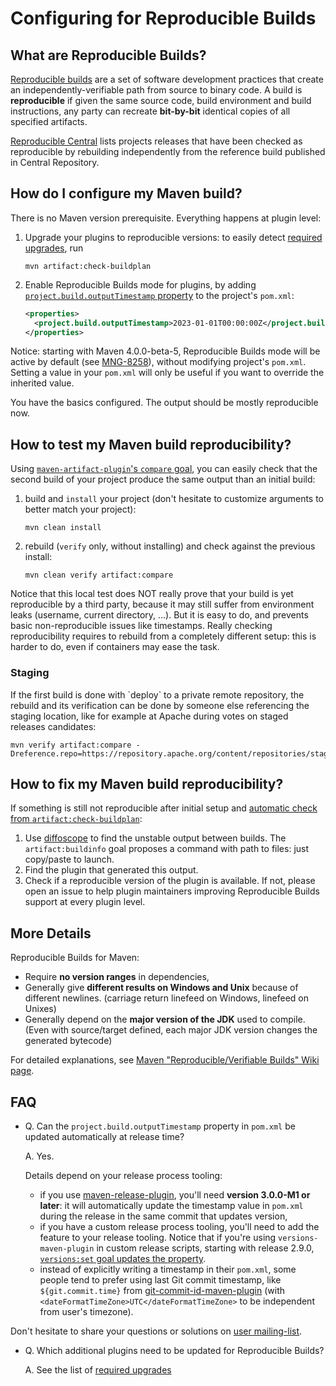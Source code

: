 <!--
Licensed to the Apache Software Foundation (ASF) under one
or more contributor license agreements.  See the NOTICE file
distributed with this work for additional information
regarding copyright ownership.  The ASF licenses this file
to you under the Apache License, Version 2.0 (the
"License"); you may not use this file except in compliance
with the License.  You may obtain a copy of the License at

http://www.apache.org/licenses/LICENSE-2.0

Unless required by applicable law or agreed to in writing,
software distributed under the License is distributed on an
"AS IS" BASIS, WITHOUT WARRANTIES OR CONDITIONS OF ANY
KIND, either express or implied.  See the License for the
specific language governing permissions and limitations
under the License.
-->

# Configuring for Reproducible Builds

## What are Reproducible Builds?

[Reproducible builds](https://reproducible-builds.org/) are a set of software development practices that create an independently-verifiable path from source to binary code. A build is **reproducible** if given the same source code, build environment and build instructions, any party can recreate **bit-by-bit** identical copies of all specified artifacts.

[Reproducible Central](https://github.com/jvm-repo-rebuild/reproducible-central) lists projects releases that have been checked as reproducible by rebuilding independently from the reference build published in Central Repository.

## How do I configure my Maven build?

There is no Maven version prerequisite. Everything happens at plugin level:

1. Upgrade your plugins to reproducible versions: to easily detect [required upgrades](/plugins/maven-artifact-plugin/plugin-issues.html), run

   ```
   mvn artifact:check-buildplan
   ```
2. Enable Reproducible Builds mode for plugins, by adding [`project.build.outputTimestamp` property](https://cwiki.apache.org/confluence/pages/viewpage.action?pageId=74682318#Reproducible/VerifiableBuilds-OutputArchiveEntriesTimestamp) to the project's `pom.xml`:

   ```xml
   <properties>
     <project.build.outputTimestamp>2023-01-01T00:00:00Z</project.build.outputTimestamp>
   </properties>
   ```

Notice: starting with Maven 4.0.0-beta-5, Reproducible Builds mode will be active by default (see [MNG-8258](https://issues.apache.org/jira/browse/MNG-8258)), without modifying project's `pom.xml`. Setting a value in your `pom.xml` will only be useful if you want to override the inherited value.

You have the basics configured. The output should be mostly reproducible now.

## How to test my Maven build reproducibility?

Using [`maven-artifact-plugin`'s `compare` goal](/plugins/maven-artifact-plugin/compare-mojo.html), you can easily check that the second build of your project produce the same output than an initial build:

1. build and `install` your project (don't hesitate to customize arguments to better match your project):

   ```
   mvn clean install 
   ```
2. rebuild (`verify` only, without installing) and check against the previous install:

   ```
   mvn clean verify artifact:compare
   ```

Notice that this local test does NOT really prove that your build is yet reproducible by a third party, because it may still suffer from environment leaks (username, current directory, ...). But it is easy to do, and prevents basic non-reproducible issues like timestamps. Really checking reproducibility requires to rebuild from a completely different setup: this is harder to do, even if containers may ease the task.

### Staging

If the first build is done with \`deploy\` to a private remote repository, the rebuild and its verification can be done by someone else referencing the staging location, like for example at Apache during votes on staged releases candidates:

```
mvn verify artifact:compare -Dreference.repo=https://repository.apache.org/content/repositories/staging/
```

## How to fix my Maven build reproducibility?

If something is still not reproducible after initial setup and [automatic check from `artifact:check-buildplan`](/plugins/maven-artifact-plugin/plugin-issues.html):

1. Use [diffoscope](https://diffoscope.org/) to find the unstable output between builds. The `artifact:buildinfo` goal proposes a command with path to files: just copy/paste to launch.
2. Find the plugin that generated this output.
3. Check if a reproducible version of the plugin is available. If not, please open an issue to help plugin maintainers improving Reproducible Builds support at every plugin level.

## More Details

Reproducible Builds for Maven:

- Require **no version ranges** in dependencies,
- Generally give **different results on Windows and Unix** because of different newlines. (carriage return linefeed on Windows, linefeed on Unixes)
- Generally depend on the **major version of the JDK** used to compile. (Even with source/target defined, each major JDK version changes the generated bytecode)

For detailed explanations, see [Maven "Reproducible/Verifiable Builds" Wiki page](https://s.apache.org/reproducible-builds).

## FAQ

- Q. Can the `project.build.outputTimestamp` property in `pom.xml` be updated automatically at release time?

  A. Yes.

  Details depend on your release process tooling:

  - if you use [maven-release-plugin](/plugins/maven-release-plugin/), you'll need **version 3.0.0-M1 or later**: it will automatically update the timestamp value in `pom.xml` during the release in the same commit that updates version,
  - if you have a custom release process tooling, you'll need to add the feature to your release tooling. Notice that if you're using `versions-maven-plugin` in custom release scripts, starting with release 2.9.0, [`versions:set` goal updates the property](https://github.com/mojohaus/versions-maven-plugin/issues/453).
  - instead of explicitly writing a timestamp in their `pom.xml`, some people tend to prefer using last Git commit timestamp, like `${git.commit.time}` from [git-commit-id-maven-plugin](https://github.com/git-commit-id/git-commit-id-maven-plugin) (with `<dateFormatTimeZone>UTC</dateFormatTimeZone>` to be independent from user's timezone).

Don't hesitate to share your questions or solutions on [user mailing-list](/mailing-lists.html).

- Q. Which additional plugins need to be updated for Reproducible Builds?

  A. See the list of [required upgrades](/plugins/maven-artifact-plugin/plugin-issues.html)

